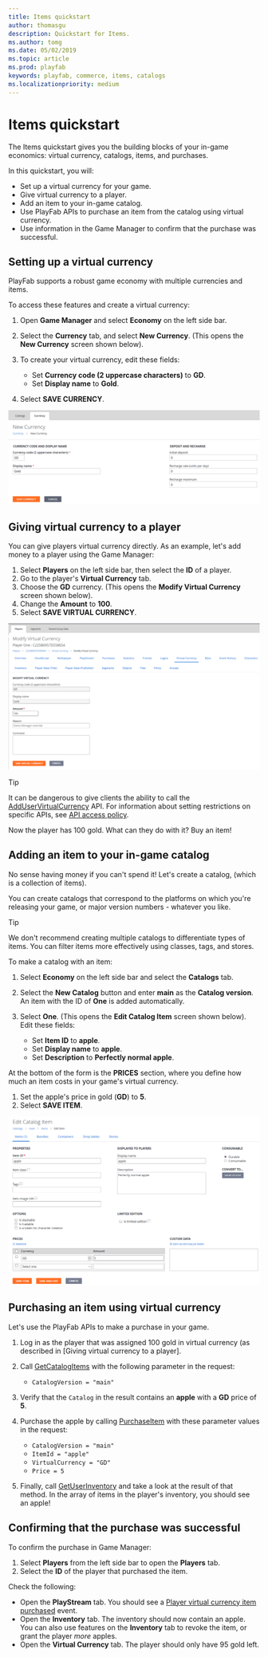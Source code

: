 ```yaml
---
title: Items quickstart
author: thomasgu
description: Quickstart for Items.
ms.author: tomg
ms.date: 05/02/2019
ms.topic: article
ms.prod: playfab
keywords: playfab, commerce, items, catalogs
ms.localizationpriority: medium
---
```


# Items quickstart

The Items quickstart gives you the building blocks of your in-game economics: virtual currency, catalogs, items, and purchases.

In this quickstart, you will:

- Set up a virtual currency for your game.
- Give virtual currency to a player.
- Add an item to your in-game catalog.
- Use PlayFab APIs to purchase an item from the catalog using virtual currency.
- Use information in the Game Manager to confirm that the purchase was successful.

## Setting up a virtual currency

PlayFab supports a robust game economy with multiple currencies and items.

To access these features and create a virtual currency:

1. Open **Game Manager** and select **Economy** on the left side bar.
2. Select the **Currency** tab, and select **New Currency**. (This opens the **New Currency** screen shown below).
3. To create your virtual currency, edit these fields:

   - Set **Currency code (2 uppercase characters)** to **GD**.
   - Set **Display name** to **Gold**.
4. Select **SAVE CURRENCY**.

![Save New Currency](media/tutorials/game-manager-economy-currency-new-currency.png)

## Giving virtual currency to a player

You can give players virtual currency directly. As an example, let's add money to a player using the Game Manager:

1. Select **Players** on the left side bar, then select the **ID** of a player.
2. Go to the player's **Virtual Currency** tab.
3. Choose the **GD** currency. (This opens the **Modify Virtual Currency** screen shown below).
4. Change the **Amount** to **100**.
5. Select **SAVE VIRTUAL CURRENCY**.

![Modify Currency](media/tutorials/game-manager-players-modify-virtual-currency.png)

> [!TIP]  
> It can be dangerous to give clients the ability to call the [AddUserVirtualCurrency](xref:titleid.playfabapi.com.client.playeritemmanagement.adduservirtualcurrency) API. For information about setting restrictions on specific APIs, see [API access policy](../../../api-references/api-access-policy.md).

Now the player has 100 gold. What can they do with it? Buy an item!

## Adding an item to your in-game catalog

No sense having money if you can't spend it! Let's create a catalog, (which is a collection of items).

You can create catalogs that correspond to the platforms on which you're releasing your game, or major version numbers - whatever you like.

> [!TIP]
> We don't recommend creating multiple catalogs to differentiate types of items. You can filter items more effectively using classes, tags, and stores.

To make a catalog with an item:

1. Select **Economy** on the left side bar and select the **Catalogs** tab.
2. Select the **New Catalog** button and enter **main** as the **Catalog version**. An item with the ID of **One** is added automatically.
3. Select **One**. (This opens the **Edit Catalog Item** screen shown below). Edit these fields:

   - Set **Item ID** to **apple**.
   - Set **Display name** to **apple**.
   - Set **Description** to **Perfectly normal apple**.

At the bottom of the form is the **PRICES** section, where you define how much an item costs in your game's virtual currency.

1. Set the apple's price in gold (**GD**) to **5**.
2. Select **SAVE ITEM**.

![Add to Catalog](media/tutorials/game-manager-economy-catalogs-edit-catalog-item.png)

## Purchasing an item using virtual currency

Let's use the PlayFab APIs to make a purchase in your game.

1. Log in as the player that was assigned 100 gold in virtual currency (as described in [Giving virtual currency to a player].
2. Call [GetCatalogItems](xref:titleid.playfabapi.com.client.title-widedatamanagement.getcatalogitems) with the following parameter in the request:
   - `CatalogVersion = "main"`

3. Verify that the `Catalog` in the result contains an **apple** with a **GD** price of **5**.
4. Purchase the apple by calling [PurchaseItem](xref:titleid.playfabapi.com.client.playeritemmanagement.purchaseitem) with these parameter values in the request:

   - `CatalogVersion = "main"`
   - `ItemId = "apple"`
   - `VirtualCurrency = "GD"`
   - `Price = 5`

5. Finally, call [GetUserInventory](xref:titleid.playfabapi.com.client.playeritemmanagement.getuserinventory) and take a look at the result of that method. In the array of items in the player's inventory, you should see an apple!

## Confirming that the purchase was successful

To confirm the purchase in Game Manager:

1. Select **Players** from the left side bar to open the **Players** tab.
2. Select the **ID** of the player that purchased the item.

Check the following:

- Open the **PlayStream** tab. You should see a [Player virtual currency item purchased](../../../api-references/events/player-vc-item-purchased.md) event.
- Open the **Inventory** tab. The inventory should now contain an apple. You can also use features on the **Inventory** tab to revoke the item, or grant the player *more* apples.
- Open the **Virtual Currency** tab. The player should only have 95 gold left.
